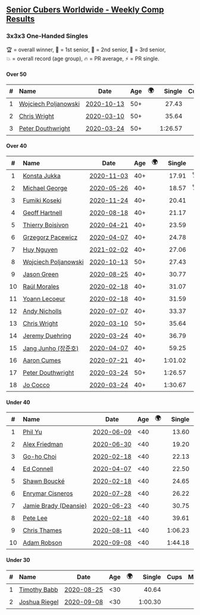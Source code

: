 <style>table {white-space: nowrap;}</style>
<link rel="stylesheet" type="text/css" href="/scw-comp/css/flags.css" />

## [Senior Cubers Worldwide - Weekly Comp Results](/scw-comp/results/)
### 3x3x3 One-Handed Singles

<span style="white-space: nowrap;">🏆 = overall winner</span>, <span style="white-space: nowrap;">🥇 = 1st senior</span>, <span style="white-space: nowrap;">🥈 = 2nd senior</span>, <span style="white-space: nowrap;">🥉 = 3rd senior</span>, <span style="white-space: nowrap;">💥 = overall record (age group)</span>, <span style="white-space: nowrap;">🔥 = PR average</span>, <span style="white-space: nowrap;">⚡ = PR single</span>.

#### Over 50

| # | Name | Date | Age | 🌍 | Single | Cups | Medals | Achievements | Video |
| :--: | :-- | :--: | :--: | :--: | --: | :--: | :-- | :-- | :-- |
| 1 | [Wojciech Poljanowski](../../persons/wojciech_poljanowski/333oh.md) | [2020-10-13](../../results/2020-10-13/333oh.md) | 50+ | <i class="flag flag-PL" /> | 27.43 |  | 🥉 x 2 | 💥 x 4, 🔥 x 3, ⚡ x 3 | [Desktop](https://www.facebook.com/events/2855876438029747/permalink/2862234187393972) / [Mobile](https://m.facebook.com/events/2855876438029747?view=permalink&id=2862234187393972) |
| 2 | [Chris Wright](../../persons/chris_wright/333oh.md) | [2020-03-10](../../results/2020-03-10/333oh.md) | 50+ | <i class="flag flag-GB" /> | 35.64 |  |  | 💥 x 1, 🔥 x 1, ⚡ x 1 | [Desktop](https://www.facebook.com/events/684510792316675/permalink/685546418879779) / [Mobile](https://m.facebook.com/events/684510792316675?view=permalink&id=685546418879779) |
| 3 | [Peter Douthwright](../../persons/peter_douthwright/333oh.md) | [2020-03-24](../../results/2020-03-24/333oh.md) | 50+ | <i class="flag flag-CA" /> | 1:26.57 |  |  | 🔥 x 1, ⚡ x 2 | [Desktop](https://www.facebook.com/events/212335450005639/permalink/214352896470561) / [Mobile](https://m.facebook.com/events/212335450005639?view=permalink&id=214352896470561) |

#### Over 40

| # | Name | Date | Age | 🌍 | Single | Cups | Medals | Achievements | Video |
| :--: | :-- | :--: | :--: | :--: | --: | :--: | :-- | :-- | :-- |
| 1 | [Konsta Jukka](../../persons/konsta_jukka/333oh.md) | [2020-11-03](../../results/2020-11-03/333oh.md) | 40+ | <i class="flag flag-FI" /> | 17.91 | 🏆 x 25 | 🥇 x 25 | 💥 x 2, 🔥 x 5, ⚡ x 3 | [Desktop](https://www.facebook.com/events/1239637256416110/permalink/1245108959202273) / [Mobile](https://m.facebook.com/events/1239637256416110?view=permalink&id=1245108959202273) |
| 2 | [Michael George](../../persons/michael_george/333oh.md) | [2020-05-26](../../results/2020-05-26/333oh.md) | 40+ | <i class="flag flag-GB" /> | 18.57 | 🏆 x 18 | 🥇 x 22 | 💥 x 5, 🔥 x 3, ⚡ x 5 | [Desktop](https://www.facebook.com/events/688407551989463/permalink/691891971641021) / [Mobile](https://m.facebook.com/events/688407551989463?view=permalink&id=691891971641021) |
| 3 | [Fumiki Koseki](../../persons/fumiki_koseki/333oh.md) | [2020-11-24](../../results/2020-11-24/333oh.md) | 40+ | <i class="flag flag-JP" /> | 20.41 | 🏆 x 1 | 🥇 x 1, 🥈 x 19, 🥉 x 3 | 🔥 x 6, ⚡ x 5 | [Desktop](https://www.facebook.com/events/418254925863499/permalink/422552855433706) / [Mobile](https://m.facebook.com/events/418254925863499?view=permalink&id=422552855433706) |
| 4 | [Geoff Hartnell](../../persons/geoff_hartnell/333oh.md) | [2020-08-18](../../results/2020-08-18/333oh.md) | 40+ | <i class="flag flag-GB" /> | 21.17 | 🏆 x 1 | 🥇 x 2, 🥈 x 18, 🥉 x 18 | 🔥 x 9, ⚡ x 6 | [Desktop](https://www.facebook.com/events/357518755418063/permalink/361776554992283) / [Mobile](https://m.facebook.com/events/357518755418063?view=permalink&id=361776554992283) |
| 5 | [Thierry Boisivon](../../persons/thierry_boisivon/333oh.md) | [2020-04-21](../../results/2020-04-21/333oh.md) | 40+ | <i class="flag flag-FR" /> | 23.59 |  | 🥇 x 1, 🥈 x 10, 🥉 x 7 | 🔥 x 8, ⚡ x 3 | [Desktop](https://www.facebook.com/events/880278499062375/permalink/882003692223189) / [Mobile](https://m.facebook.com/events/880278499062375?view=permalink&id=882003692223189) |
| 6 | [Grzegorz Pacewicz](../../persons/grzegorz_pacewicz/333oh.md) | [2020-04-07](../../results/2020-04-07/333oh.md) | 40+ | <i class="flag flag-PL" /> | 24.78 | 🏆 x 1 | 🥇 x 1, 🥈 x 2 | 🔥 x 3, ⚡ x 2 | [Desktop](https://www.facebook.com/events/682716079141575/permalink/686891215390728) / [Mobile](https://m.facebook.com/events/682716079141575?view=permalink&id=686891215390728) |
| 7 | [Huy Nguyen](../../persons/huy_nguyen/333oh.md) | [2021-02-02](../../results/2021-02-02/333oh.md) | 40+ | <i class="flag flag-CA" /> | 27.06 |  | 🥈 x 2, 🥉 x 14 | 🔥 x 8, ⚡ x 4 | [Desktop](https://www.facebook.com/events/176364004262939/permalink/179749520591054) / [Mobile](https://m.facebook.com/events/176364004262939?view=permalink&id=179749520591054) |
| 8 | [Wojciech Poljanowski](../../persons/wojciech_poljanowski/333oh.md) | [2020-10-13](../../results/2020-10-13/333oh.md) | 50+ | <i class="flag flag-PL" /> | 27.43 |  | 🥉 x 2 | 💥 x 4, 🔥 x 3, ⚡ x 3 | [Desktop](https://www.facebook.com/events/2855876438029747/permalink/2862234187393972) / [Mobile](https://m.facebook.com/events/2855876438029747?view=permalink&id=2862234187393972) |
| 9 | [Jason Green](../../persons/jason_green/333oh.md) | [2020-08-25](../../results/2020-08-25/333oh.md) | 40+ | <i class="flag flag-US" /> | 30.77 |  | 🥈 x 1 | 🔥 x 2, ⚡ x 2 | [Desktop](https://www.facebook.com/jasongreenbowler/videos/10163944573110425) / [Mobile](https://m.facebook.com/jasongreenbowler/videos/10163944573110425) |
| 10 | [Raúl Morales](../../persons/raul_morales/333oh.md) | [2020-02-18](../../results/2020-02-18/333oh.md) | 40+ | <i class="flag flag-ES" /> | 31.07 |  |  | 🔥 x 1, ⚡ x 1 | |
| 11 | [Yoann Lecoeur](../../persons/yoann_lecoeur/333oh.md) | [2020-02-18](../../results/2020-02-18/333oh.md) | 40+ | <i class="flag flag-FR" /> | 31.59 |  | 🥉 x 1 | 🔥 x 1, ⚡ x 1 | [Desktop](https://www.facebook.com/events/1618332754973681/permalink/1622459904560966) / [Mobile](https://m.facebook.com/events/1618332754973681?view=permalink&id=1622459904560966) |
| 12 | [Andy Nicholls](../../persons/andy_nicholls/333oh.md) | [2020-07-07](../../results/2020-07-07/333oh.md) | 40+ | <i class="flag flag-GB" /> | 33.37 |  | 🥉 x 2 | 🔥 x 2, ⚡ x 5 | [Desktop](https://www.facebook.com/events/271667090769235/permalink/273231370612807) / [Mobile](https://m.facebook.com/events/271667090769235?view=permalink&id=273231370612807) |
| 13 | [Chris Wright](../../persons/chris_wright/333oh.md) | [2020-03-10](../../results/2020-03-10/333oh.md) | 50+ | <i class="flag flag-GB" /> | 35.64 |  |  | 💥 x 1, 🔥 x 1, ⚡ x 1 | [Desktop](https://www.facebook.com/events/684510792316675/permalink/685546418879779) / [Mobile](https://m.facebook.com/events/684510792316675?view=permalink&id=685546418879779) |
| 14 | [Jeremy Duehring](../../persons/jeremy_duehring/333oh.md) | [2020-03-24](../../results/2020-03-24/333oh.md) | 40+ | <i class="flag flag-US" /> | 36.79 |  | 🥉 x 1 | 🔥 x 2, ⚡ x 2 | [Desktop](https://www.facebook.com/events/212335450005639/permalink/213082393264278) / [Mobile](https://m.facebook.com/events/212335450005639?view=permalink&id=213082393264278) |
| 15 | [Jang Junho (장준호)](../../persons/jang_junho/333oh.md) | [2020-04-07](../../results/2020-04-07/333oh.md) | 40+ | <i class="flag flag-KR" /> | 59.25 |  |  | 🔥 x 3, ⚡ x 3 | [Desktop](https://www.facebook.com/events/682716079141575/permalink/686595828753600) / [Mobile](https://m.facebook.com/events/682716079141575?view=permalink&id=686595828753600) |
| 16 | [Aaron Cumes](../../persons/aaron_cumes/333oh.md) | [2020-07-21](../../results/2020-07-21/333oh.md) | 40+ | <i class="flag flag-GB" /> | 1:01.02 |  |  | 🔥 x 7, ⚡ x 8 | [Desktop](https://www.facebook.com/events/1842039515939197/permalink/1842265092583306) / [Mobile](https://m.facebook.com/events/1842039515939197?view=permalink&id=1842265092583306) |
| 17 | [Peter Douthwright](../../persons/peter_douthwright/333oh.md) | [2020-03-24](../../results/2020-03-24/333oh.md) | 50+ | <i class="flag flag-CA" /> | 1:26.57 |  |  | 🔥 x 1, ⚡ x 2 | [Desktop](https://www.facebook.com/events/212335450005639/permalink/214352896470561) / [Mobile](https://m.facebook.com/events/212335450005639?view=permalink&id=214352896470561) |
| 18 | [Jo Cocco](../../persons/jo_cocco/333oh.md) | [2020-03-24](../../results/2020-03-24/333oh.md) | 40+ | <i class="flag flag-GB" /> | 1:30.67 |  |  | 🔥 x 2, ⚡ x 3 | [Desktop](https://www.facebook.com/events/212335450005639/permalink/216613862911131) / [Mobile](https://m.facebook.com/events/212335450005639?view=permalink&id=216613862911131) |

#### Under 40

| # | Name | Date | Age | 🌍 | Single | Cups | Medals | Achievements | Video |
| :--: | :-- | :--: | :--: | :--: | --: | :--: | :-- | :-- | :-- |
| 1 | [Phil Yu](../../persons/phil_yu/333oh.md) | [2020-06-09](../../results/2020-06-09/333oh.md) | <40 | <i class="flag flag-US" /> | 13.60 | 🏆 x 1 |  | 💥 x 1, 🔥 x 1, ⚡ x 1 | [Desktop](https://www.facebook.com/events/903549840109576/permalink/904463093351584) / [Mobile](https://m.facebook.com/events/903549840109576?view=permalink&id=904463093351584) |
| 2 | [Alex Friedman](../../persons/alex_friedman/333oh.md) | [2020-06-30](../../results/2020-06-30/333oh.md) | <40 | <i class="flag flag-IL" /> | 19.20 | 🏆 x 1 |  | 🔥 x 5, ⚡ x 5 | [Desktop](https://www.facebook.com/events/679860472562391/permalink/682468332301605) / [Mobile](https://m.facebook.com/events/679860472562391?view=permalink&id=682468332301605) |
| 3 | [Go-ho Choi](../../persons/go_ho_choi/333oh.md) | [2020-02-18](../../results/2020-02-18/333oh.md) | <40 | <i class="flag flag-KR" /> | 22.13 | 🏆 x 2 |  | 💥 x 1, 🔥 x 2, ⚡ x 1 | [Desktop](https://www.facebook.com/events/1618332754973681/permalink/1618631721610451) / [Mobile](https://m.facebook.com/events/1618332754973681?view=permalink&id=1618631721610451) |
| 4 | [Ed Connell](../../persons/ed_connell/333oh.md) | [2020-04-07](../../results/2020-04-07/333oh.md) | <40 | <i class="flag flag-IE" /> | 22.50 | 🏆 x 2 |  | 🔥 x 6, ⚡ x 1 | [Desktop](https://www.facebook.com/events/682716079141575/permalink/684177285662121) / [Mobile](https://m.facebook.com/events/682716079141575?view=permalink&id=684177285662121) |
| 5 | [Shawn Boucké](../../persons/shawn_boucke/333oh.md) | [2020-02-18](../../results/2020-02-18/333oh.md) | <40 | <i class="flag flag-US" /> | 24.65 |  |  | 🔥 x 1, ⚡ x 1 | [Desktop](https://www.facebook.com/events/1618332754973681/permalink/1621909717949318) / [Mobile](https://m.facebook.com/events/1618332754973681?view=permalink&id=1621909717949318) |
| 6 | [Enrymar Cisneros](../../persons/enrymar_cisneros/333oh.md) | [2020-07-28](../../results/2020-07-28/333oh.md) | <40 | <i class="flag flag-VE" /> | 26.22 |  |  | 🔥 x 2, ⚡ x 1 | [Desktop](https://www.facebook.com/events/708566320000803/permalink/712004662990302) / [Mobile](https://m.facebook.com/events/708566320000803?view=permalink&id=712004662990302) |
| 7 | [Jamie Brady (Deansie)](../../persons/jamie_brady/333oh.md) | [2020-06-23](../../results/2020-06-23/333oh.md) | <40 | <i class="flag flag-GB" /> | 30.75 |  |  | 🔥 x 4, ⚡ x 3 | [Desktop](https://www.facebook.com/events/722150235200875/permalink/725813714834527) / [Mobile](https://m.facebook.com/events/722150235200875?view=permalink&id=725813714834527) |
| 8 | [Pete Lee](../../persons/pete_lee/333oh.md) | [2020-02-18](../../results/2020-02-18/333oh.md) | <40 | <i class="flag flag-GB" /> | 39.61 |  |  | 🔥 x 2, ⚡ x 1 | [Desktop](https://www.facebook.com/events/1618332754973681/permalink/1622571537883136) / [Mobile](https://m.facebook.com/events/1618332754973681?view=permalink&id=1622571537883136) |
| 9 | [Chris Thames](../../persons/chris_thames/333oh.md) | [2020-08-11](../../results/2020-08-11/333oh.md) | <40 | <i class="flag flag-US" /> | 1:06.23 |  |  | 🔥 x 5, ⚡ x 4 | [Desktop](https://www.facebook.com/events/338631130511019/permalink/342722970101835) / [Mobile](https://m.facebook.com/events/338631130511019?view=permalink&id=342722970101835) |
| 10 | [Adam Robson](../../persons/adam_robson/333oh.md) | [2020-09-08](../../results/2020-09-08/333oh.md) | <40 | <i class="flag flag-GB" /> | 1:44.18 |  |  | 🔥 x 1, ⚡ x 1 | [Desktop](https://www.facebook.com/100005428097972/videos/1462631423927780) / [Mobile](https://m.facebook.com/100005428097972/videos/1462631423927780) |

#### Under 30

| # | Name | Date | Age | 🌍 | Single | Cups | Medals | Achievements | Video |
| :--: | :-- | :--: | :--: | :--: | --: | :--: | :-- | :-- | :-- |
| 1 | [Timothy Babb](../../persons/timothy_babb/333oh.md) | [2020-08-25](../../results/2020-08-25/333oh.md) | <30 | <i class="flag flag-CA" /> | 40.64 |  |  | 🔥 x 1, ⚡ x 1 | [Desktop](https://www.facebook.com/tbabb/videos/10164454946925553) / [Mobile](https://m.facebook.com/tbabb/videos/10164454946925553) |
| 2 | [Joshua Riegel](../../persons/joshua_riegel/333oh.md) | [2020-09-08](../../results/2020-09-08/333oh.md) | <30 | <i class="flag flag-US" /> | 1:00.30 |  |  | 🔥 x 4, ⚡ x 4 | [Desktop](https://www.facebook.com/events/660661614881054/permalink/665965871017295) / [Mobile](https://m.facebook.com/events/660661614881054?view=permalink&id=665965871017295) |


<!-- Global site tag (gtag.js) - Google Analytics -->
<script async src="https://www.googletagmanager.com/gtag/js?id=UA-86348435-3"></script>
<script>window.dataLayer = window.dataLayer || []; function gtag() {dataLayer.push(arguments);} gtag('js', new Date()); gtag('config', 'UA-86348435-3');</script>
